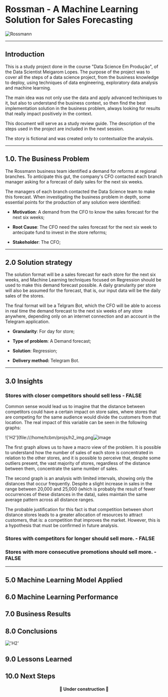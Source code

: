 # Rossman - A Machine Learning Solution for Sales Forecasting

![Rossmann](https://upload.wikimedia.org/wikipedia/commons/9/95/Rossmann_Schriftzug_mit_Centaur.jpg)


---
## Introduction

This is a study project done in the course "Data Science Em Produção", of the Data Scientist Meigarom Lopes. The purpose of the project was to cover all the steps of a data science project, from the business knowledge to deploy, using techniques of data engineering, exploratory data analysis and machine learning.

The main idea was not only use the data and apply advanced techiniques to it, but also to understand the business context, so then find the best implementation solution in the business problem, always looking for results that really impact positively in the context.

This document will serve as a study review guide. The description of the steps used in the project are included in the next session. 

The story is fictional and was created only to contextualize the analysis.


---
## 1.0. The Business Problem

The Rossmann business team identified a demand for reforms at regional branches. To anticipate this gut, the company's CFO contacted each branch manager asking for a forecast of daily sales for the next six weeks.

The managers of each branch contacted the Data Science team to make this forecast. When investigating the business problem in depth, some essential points for the production of any solution were identified:

* **Motivation**: A demand from the CFO to know the sales forecast for the next six weeks;

* **Root Cause**: The CFO need the sales forecast for the next six week to antecipate fund to invest in the store reforms;

* **Stakeholder**: The CFO;

---
## 2.0 Solution strategy

The solution format will be a sales forecast for each store for the next six weeks, and Machine Learning techniques focused on Regression should be used to make this demand forecast possible. A daily granularity per store will also be assumed for the forecast, that is, our input data will be the daily sales of the stores.

The final format will be a Telgram Bot, which the CFO will be able to access in real time the demand forecast to the next six weeks of any store anywhere, depending only on an internet connection and an account in the Telegram application.

* **Granularity**: For day for store;
    
* **Type of problem**: A Demand forecast;
     
* **Solution**: Regression;
     
* **Delivery method:** Telegram Bot.

---
## 3.0 Insights


### Stores with closer competitors should sell less - FALSE

Common sense would lead us to imagine that the distance between competitors could have a certain impact on store sales, where stores that are competing for the same audience would divide the customers from that location. The real impact of this variable can be seen in the following graphs:

!['H2'](file:///home/tcbm/projs/h2_img.png![image](https://user-images.githubusercontent.com/73614098/110251310-4c5cd780-7f56-11eb-9330-e0e1f831b4a9.png)

The first graph allows us to have a macro view of the problem. It is possible to understand how the number of sales of each store is concentrated in relation to the other stores, and it is possible to perceive that, despite some outliers present, the vast majority of stores, regardless of the distance between them, concentrate the same number of sales.

The second graph is an analysis with limited intervals, showing only the distances that occur frequently. Despite a slight increase in sales in the range between 20,000 and 25,000 (which is probably the result of fewer occurrences of these distances in the data), sales maintain the same average pattern across all distance ranges.

The probable justification for this fact is that competition between short distance stores leads to a greater allocation of resources to attract customers, that is: a competition that improves the market. However, this is a hypothesis that must be confirmed in future analysis.


### Stores with competitors for longer should sell more. - FALSE



### Stores with more consecutive promotions should sell more. - FALSE


---
## 5.0 Machine Learning Model Applied


## 6.0 Machine Learning Performance


## 7.0 Business Results


## 8.0 Conclusions

!['H2'](https://raw.githubusercontent.com/tadeucbm/DataScience_Em_Producao/main/img/WhatsApp%20Video%202021-03-07%20at%2014.35.27.gif)


## 9.0 Lessons Learned


## 10.0 Next Steps
   
   
   
   
   
   
   

<h4 align="center"> 
	🚧  Under construction  🚧
</h4>
